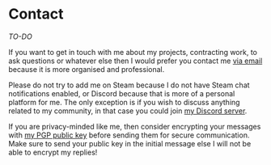 # Contact

*TO-DO*



If you want to get in touch with me about my projects, contracting work, to ask questions or whatever else then I would prefer you contact me [via email](mailto:contact@viral32111.com) because it is more organised and professional.

Please do not try to add me on Steam because I do not have Steam chat notifications enabled, or Discord because that is more of a personal platform for me. The only exception is if you wish to discuss anything related to my community, in that case you could join [my Discord server](/discord).

If you are privacy-minded like me, then consider encrypting your messages with [my PGP public key](/public.txt) before sending them for secure communication. Make sure to send your public key in the initial message else I will not be able to encrypt my replies!

